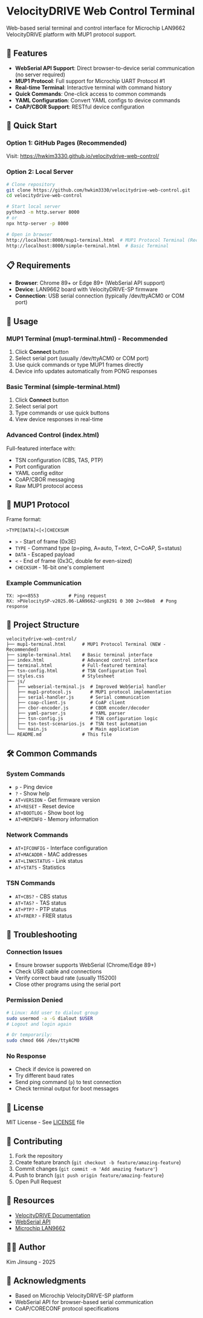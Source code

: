 # VelocityDRIVE Web Control Terminal

Web-based serial terminal and control interface for Microchip LAN9662 VelocityDRIVE platform with MUP1 protocol support.

## 🌟 Features

- **WebSerial API Support**: Direct browser-to-device serial communication (no server required)
- **MUP1 Protocol**: Full support for Microchip UART Protocol #1
- **Real-time Terminal**: Interactive terminal with command history
- **Quick Commands**: One-click access to common commands
- **YAML Configuration**: Convert YAML configs to device commands
- **CoAP/CBOR Support**: RESTful device configuration

## 🚀 Quick Start

### Option 1: GitHub Pages (Recommended)
Visit: https://hwkim3330.github.io/velocitydrive-web-control/

### Option 2: Local Server
```bash
# Clone repository
git clone https://github.com/hwkim3330/velocitydrive-web-control.git
cd velocitydrive-web-control

# Start local server
python3 -m http.server 8000
# or
npx http-server -p 8000

# Open in browser
http://localhost:8000/mup1-terminal.html  # MUP1 Protocol Terminal (Recommended)
http://localhost:8000/simple-terminal.html  # Basic Terminal
```

## 📋 Requirements

- **Browser**: Chrome 89+ or Edge 89+ (WebSerial API support)
- **Device**: LAN9662 board with VelocityDRIVE-SP firmware
- **Connection**: USB serial connection (typically /dev/ttyACM0 or COM port)

## 🎯 Usage

### MUP1 Terminal (mup1-terminal.html) - **Recommended**
1. Click **Connect** button
2. Select serial port (usually /dev/ttyACM0 or COM port)
3. Use quick commands or type MUP1 frames directly
4. Device info updates automatically from PONG responses

### Basic Terminal (simple-terminal.html)
1. Click **Connect** button
2. Select serial port
3. Type commands or use quick buttons
4. View device responses in real-time

### Advanced Control (index.html)
Full-featured interface with:
- TSN configuration (CBS, TAS, PTP)
- Port configuration
- YAML config editor
- CoAP/CBOR messaging
- Raw MUP1 protocol access

## 🔧 MUP1 Protocol

Frame format:
```
>TYPE[DATA]<[<]CHECKSUM
```

- `>` - Start of frame (0x3E)
- `TYPE` - Command type (p=ping, A=auto, T=text, C=CoAP, S=status)
- `DATA` - Escaped payload
- `<` - End of frame (0x3C, double for even-sized)
- `CHECKSUM` - 16-bit one's complement

### Example Communication
```
TX: >p<<8553           # Ping request
RX: >PVelocitySP-v2025.06-LAN9662-ung8291 0 300 2<<98e8  # Pong response
```

## 📁 Project Structure

```
velocitydrive-web-control/
├── mup1-terminal.html      # MUP1 Protocol Terminal (NEW - Recommended)
├── simple-terminal.html    # Basic terminal interface
├── index.html              # Advanced control interface
├── terminal.html           # Full-featured terminal
├── tsn-config.html         # TSN Configuration Tool
├── styles.css              # Stylesheet
├── js/
│   ├── webserial-terminal.js  # Improved WebSerial handler
│   ├── mup1-protocol.js       # MUP1 protocol implementation
│   ├── serial-handler.js      # Serial communication
│   ├── coap-client.js         # CoAP client
│   ├── cbor-encoder.js        # CBOR encoder/decoder
│   ├── yaml-parser.js         # YAML parser
│   ├── tsn-config.js          # TSN configuration logic
│   ├── tsn-test-scenarios.js  # TSN test automation
│   └── main.js                # Main application
└── README.md               # This file
```

## 🛠️ Common Commands

### System Commands
- `p` - Ping device
- `?` - Show help
- `AT+VERSION` - Get firmware version
- `AT+RESET` - Reset device
- `AT+BOOTLOG` - Show boot log
- `AT+MEMINFO` - Memory information

### Network Commands
- `AT+IFCONFIG` - Interface configuration
- `AT+MACADDR` - MAC addresses
- `AT+LINKSTATUS` - Link status
- `AT+STATS` - Statistics

### TSN Commands
- `AT+CBS?` - CBS status
- `AT+TAS?` - TAS status
- `AT+PTP?` - PTP status
- `AT+FRER?` - FRER status

## 🐛 Troubleshooting

### Connection Issues
- Ensure browser supports WebSerial (Chrome/Edge 89+)
- Check USB cable and connections
- Verify correct baud rate (usually 115200)
- Close other programs using the serial port

### Permission Denied
```bash
# Linux: Add user to dialout group
sudo usermod -a -G dialout $USER
# Logout and login again

# Or temporarily:
sudo chmod 666 /dev/ttyACM0
```

### No Response
- Check if device is powered on
- Try different baud rates
- Send ping command (`p`) to test connection
- Check terminal output for boot messages

## 📄 License

MIT License - See [LICENSE](LICENSE) file

## 🤝 Contributing

1. Fork the repository
2. Create feature branch (`git checkout -b feature/amazing-feature`)
3. Commit changes (`git commit -m 'Add amazing feature'`)
4. Push to branch (`git push origin feature/amazing-feature`)
5. Open Pull Request

## 🔗 Resources

- [VelocityDRIVE Documentation](https://microchip-ung.github.io/velocitydrivesp-documentation/)
- [WebSerial API](https://developer.mozilla.org/en-US/docs/Web/API/Web_Serial_API)
- [Microchip LAN9662](https://www.microchip.com/en-us/product/lan9662)

## 👨‍💻 Author

Kim Jinsung - 2025

## 🙏 Acknowledgments

- Based on Microchip VelocityDRIVE-SP platform
- WebSerial API for browser-based serial communication
- CoAP/CORECONF protocol specifications
